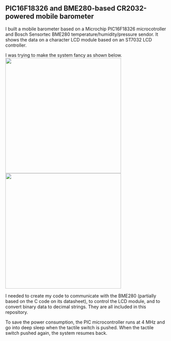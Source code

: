 ## PIC16F18326 and BME280-based CR2032-powered mobile barometer
I built a mobile barometer based on a Microchip PIC16F18326 microcotroller and Bosch Sensortec BME280 temperature/humidity/pressure sendor. It shows the data on a character LCD module based on an ST7032 LCD controller.

I was trying to make the system fancy as shown below.
<img src="DSC00086.JPG" style="width:360px" /><img src="DSC00112.JPG" style="width:360px" />

I needed to create my code to communicate with the BME280 (partially based on the C code on its datasheet), to control the LCD module, and to convert binary data to decimal strings. They are all included in this repository.

To save the power consumption, the PIC microcontroller runs at 4 MHz and go into deep sleep when the tactile switch is pushed. When the tactile switch pushed again, the system resumes back.
